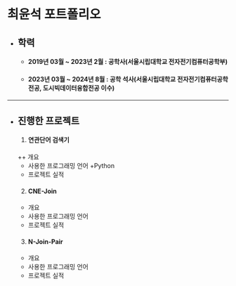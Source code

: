 # **최윤석 포트폴리오**

+ ## **학력**
  + #### 2019년 03월 ~ 2023년 2월 : 공학사(서울시립대학교 전자전기컴퓨터공학부)
  + #### 2023년 03월 ~ 2024년 8월 : 공학 석사(서울시립대학교 전자전기컴퓨터공학 전공, 도시빅데이터융합전공 이수)

---

+ ## **진행한 프로젝트**
  1. #### 연관단어 검색기
    ++ 개요
    + 사용한 프로그래밍 언어
      +Python   
    + 프로젝트 실적
  2. #### CNE-Join
    + 개요
    + 사용한 프로그래밍 언어
    + 프로젝트 실적
  3. #### N-Join-Pair
    + 개요
    + 사용한 프로그래밍 언어
    + 프로젝트 실적
